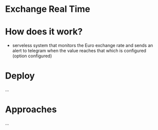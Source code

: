 # Exchange Real Time

# How does it work?
- serveless system that monitors the Euro exchange rate and sends an alert to telegram when the value reaches that which is configured (option configured)

# Deploy
... 

# Approaches
...

